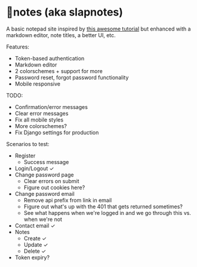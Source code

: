 <h1>👋notes (aka slapnotes)</h1>
A basic notepad site inspired by <a href="http://v1k45.com/blog/modern-django-part-1-setting-up-django-and-react/">this awesome tutorial</a> but enhanced with a markdown editor, note titles, a better UI, etc.

Features:
- Token-based authentication
- Markdown editor
- 2 colorschemes + support for more
- Password reset, forgot password functionality
- Mobile responsive

TODO:
- Confirmation/error messages
- Clear error messages
- Fix all mobile styles
- More colorschemes?
- Fix Django settings for production

Scenarios to test:
- Register
	- Success message
- Login/Logout ✓
- Change password page
	- Clear errors on submit
	- Figure out cookies here?
- Change password email
	- Remove api prefix from link in email
	- Figure out what's up with the 401 that gets returned sometimes?
	- See what happens when we're logged in and we go through this vs. when we're not
- Contact email ✓
- Notes
	- Create ✓
	- Update ✓
	- Delete ✓
- Token expiry?
